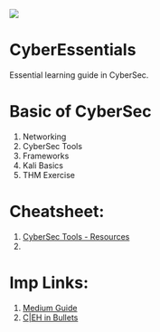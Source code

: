 ![](https://img.shields.io/badge/Cyber-Essentials-yellow)

# CyberEssentials
Essential learning guide in CyberSec.

# Basic of CyberSec
1. Networking
2. CyberSec Tools
3. Frameworks
4. Kali Basics
5. THM Exercise

# Cheatsheet:
1. [CyberSec Tools - Resources](https://github.com/The-Art-of-Hacking/h4cker/tree/master/cheat_sheets)
2. 

# Imp Links:
1. [Medium Guide](https://n3nu.medium.com/oscp-the-official-guide-c461f5e025bb)
2. [C|EH in Bullets](https://github.com/undergroundwires/CEH-in-bullet-points)


